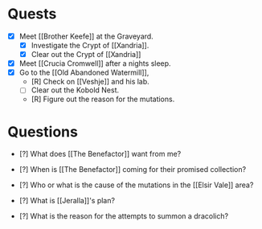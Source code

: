 # Quests

- [X] Meet [[Brother Keefe]] at the Graveyard.
	- [X] Investigate the Crypt of [[Xandria]].
	- [X] Clear out the Crypt of [[Xandria]]

- [X] Meet [[Crucia Cromwell]] after a nights sleep.
- [X] Go to the [[Old Abandoned Watermill]], 
	- [R] Check on [[Veshje]] and his lab.
	- [ ] Clear out the Kobold Nest.
	- [R] Figure out the reason for the mutations.

# Questions

- [?] What does [[The Benefactor]] want from me?

- [?] When is [[The Benefactor]] coming for their promised collection?

- [?] Who or what is the cause of the mutations in the [[Elsir Vale]] area?

- [?] What is [[Jeralla]]'s plan?

- [?] What is the reason for the attempts to summon a dracolich?
